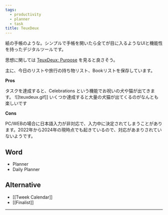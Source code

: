 ```yaml
---
tags:
  - productivity
  - planner
  - task
title: TeuxDeux
---
```

紙の手帳のような。シンプルで手帳を開いたら全てが目に入るようなUIと機能性を持ったデジタルツールです。

思想に関しては [TeuxDeux: Purpose](https://teuxdeux.com/purpose) を見ると良さそう。

主に、今日のリストや旅行の持ち物リスト、Bookリストを保存しています。

**Pros**

タスクを達成すると、Celebrations という機能でお祝いの犬や猫が出てきます。
![[teuxdeux.gif]]
いくつか達成すると大量の犬猫が出てくるのがなんとも楽しいです

**Cons**

PC/WEBの場合に日本語入力が非対応で、入力中に決定されてしまうことがあります。2022年から2024年の現時点でも起きているので、対応があまりされていないようです。

## Word

- Planner
- Daily Planner

## Alternative

- [[Tweek Calendar]]
- [[Finalist]]

---



